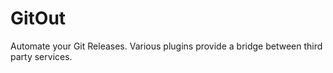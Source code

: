 # GitOut
Automate your Git Releases. Various plugins provide a bridge between third party services.
